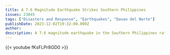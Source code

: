 ```yaml
---
title: A 7.6 Magnitude Earthquake Strikes Southern Philippines
issues: 23045
tags: ["Disasters and Response", "Earthquakes", "Davao del Norte"]
publishDate: 2023-12-02T19:32:00.000Z
author: 
description: A 7.6 magnitude earthquake in the Southern Philippines rattles shoppers as they try to flee for safety
---
```



{{< youtube fKsFLPr8GD0 >}}